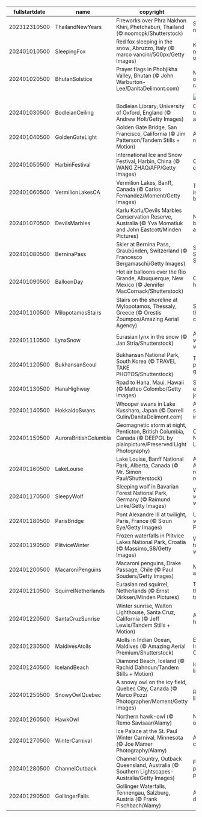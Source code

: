 |fullstartdate|name|copyright|title|image|
|--|--|--|--|--|
202312310500|ThailandNewYears|Fireworks over Phra Nakhon Khiri, Phetchaburi, Thailand (© noomcpk/Shutterstock)|See you next year!|![](/en-CA/2024/01/202312310500ThailandNewYears.jpg)|
202401010500|SleepingFox|Red fox sleeping in the snow, Abruzzo, Italy (© marco vancini/500px/Getty Images)|Kicking the new year off right|![](/en-CA/2024/01/202401010500SleepingFox.jpg)|
202401020500|BhutanSolstice|Prayer flags in Phobjikha Valley, Bhutan (© John Warburton-Lee/DanitaDelimont.com)|Make your own rainbow|![](/en-CA/2024/01/202401020500BhutanSolstice.jpg)|
||||![](/en-CA/2024/01/.jpg)|
202401030500|BodleianCeiling|Bodleian Library, University of Oxford, England (© Andrew Holt/Getty Images)|One library to rule them all|![](/en-CA/2024/01/202401030500BodleianCeiling.jpg)|
202401040500|GoldenGateLight|Golden Gate Bridge, San Francisco, California (© Jim Patterson/Tandem Stills + Motion)|A mist-ical marvel|![](/en-CA/2024/01/202401040500GoldenGateLight.jpg)|
202401050500|HarbinFestival|International Ice and Snow Festival, Harbin, China (© WANG ZHAO/AFP/Getty Images)|Chisels and chills|![](/en-CA/2024/01/202401050500HarbinFestival.jpg)|
202401060500|VermilionLakesCA|Vermilion Lakes, Banff, Canada (© Carlos Fernandez/Moment/Getty Images)|The sky isn't always blue|![](/en-CA/2024/01/202401060500VermilionLakesCA.jpg)|
202401070500|DevilsMarbles|Karlu Karlu/Devils Marbles Conservation Reserve, Australia (© Yva Momatiuk and John Eastcott/Minden Pictures)|Nature's balancing act|![](/en-CA/2024/01/202401070500DevilsMarbles.jpg)|
202401080500|BerninaPass|Skier at Bernina Pass, Graubünden, Switzerland (© Francesco Bergamaschi/Getty Images)|Swish Swiss Swish|![](/en-CA/2024/01/202401080500BerninaPass.jpg)|
202401090500|BalloonDay|Hot air balloons over the Rio Grande, Albuquerque, New Mexico (© Jennifer MacCornack/Shutterstock)|Coming in hot|![](/en-CA/2024/01/202401090500BalloonDay.jpg)|
202401100500|MilopotamosStairs|Stairs on the shoreline at Mylopotamos, Thessaly, Greece (© Orestis Zoumpos/Amazing Aerial Agency)|Step up to the challenge!|![](/en-CA/2024/01/202401100500MilopotamosStairs.jpg)|
202401110500|LynxSnow|Eurasian lynx in the snow (© Jan Stria/Shutterstock)|A whiskered wanderer|![](/en-CA/2024/01/202401110500LynxSnow.jpg)|
202401120500|BukhansanSeoul|Bukhansan National Park, South Korea (© TRAVEL TAKE PHOTOS/Shutterstock)|Take this peak for granite|![](/en-CA/2024/01/202401120500BukhansanSeoul.jpg)|
202401130500|HanaHighway|Road to Hana, Maui, Hawaii (© Matteo Colombo/Getty Images)|Slow down, enjoy the journey!|![](/en-CA/2024/01/202401130500HanaHighway.jpg)|
202401140500|HokkaidoSwans|Whooper swans in Lake Kussharo, Japan (© Darrell Gulin/DanitaDelimont.com)|A feathered symphony in white|![](/en-CA/2024/01/202401140500HokkaidoSwans.jpg)|
202401150500|AuroraBritishColumbia|Geomagnetic storm at night, Penticton, British Columbia, Canada (© DEEPOL by plainpicture/Preserved Light Photography)|Chasing the Northern Lights|![](/en-CA/2024/01/202401150500AuroraBritishColumbia.jpg)|
202401160500|LakeLouise|Lake Louise, Banff National Park, Alberta, Canada (© Mr. Simon Paul/Shutterstock)|A little Albertan rest and relaxation|![](/en-CA/2024/01/202401160500LakeLouise.jpg)|
202401170500|SleepyWolf|Sleeping wolf in Bavarian Forest National Park, Germany (© Raimund Linke/Getty Images)|Wake me when it warms up|![](/en-CA/2024/01/202401170500SleepyWolf.jpg)|
202401180500|ParisBridge|Pont Alexandre III at twilight, Paris, France (© Sizun Eye/Getty Images)|Under the watch of Pegasus|![](/en-CA/2024/01/202401180500ParisBridge.jpg)|
202401190500|PlitviceWinter|Frozen waterfalls in Plitvice Lakes National Park, Croatia (© Massimo_S8/Getty Images)|Waterfalls turned waterfreeze|![](/en-CA/2024/01/202401190500PlitviceWinter.jpg)|
202401200500|MacaroniPenguins|Macaroni penguins, Drake Passage, Chile (© Paul Souders/Getty Images)|Macaroni and freeze|![](/en-CA/2024/01/202401200500MacaroniPenguins.jpg)|
202401210500|SquirrelNetherlands|Eurasian red squirrel, Netherlands (© Ernst Dirksen/Minden Pictures)|Tales from the treetops|![](/en-CA/2024/01/202401210500SquirrelNetherlands.jpg)|
202401220500|SantaCruzSunrise|Winter sunrise, Walton Lighthouse, Santa Cruz, California (© Jeff Lewis/Tandem Stills + Motion)|A magic hour indeed|![](/en-CA/2024/01/202401220500SantaCruzSunrise.jpg)|
202401230500|MaldivesAtolls|Atolls in Indian Ocean, Maldives (© Amazing Aerial Premium/Shutterstock)|Eyes of the Indian Ocean|![](/en-CA/2024/01/202401230500MaldivesAtolls.jpg)|
202401240500|IcelandBeach|Diamond Beach, Iceland (© Rachid Dahnoun/Tandem Stills + Motion)|Iced out, literally|![](/en-CA/2024/01/202401240500IcelandBeach.jpg)|
202401250500|SnowyOwlQuebec|A snowy owl on the icy field, Quebec City, Canada (© Marco Pozzi Photographer/Moment/Getty Images)|Ready for liftoff|![](/en-CA/2024/01/202401250500SnowyOwlQuebec.jpg)|
202401260500|HawkOwl|Northern hawk-owl (© Remo Savisaar/Alamy)|Not a night owl|![](/en-CA/2024/01/202401260500HawkOwl.jpg)|
202401270500|WinterCarnival|Ice Palace at the St. Paul Winter Carnival, Minnesota (© Joe Mamer Photography/Alamy)|A pretty, cool skyline|![](/en-CA/2024/01/202401270500WinterCarnival.jpg)|
202401280500|ChannelOutback|Channel Country, Outback Queensland, Australia (© Southern Lightscapes-Australia/Getty Images)|From parched to pastoral|![](/en-CA/2024/01/202401280500ChannelOutback.jpg)|
202401290500|GollingerFalls|Gollinger Waterfalls, Tennengau, Salzburg, Austria (© Frank Fischbach/Alamy)|A gentle descent|![](/en-CA/2024/01/202401290500GollingerFalls.jpg)|
